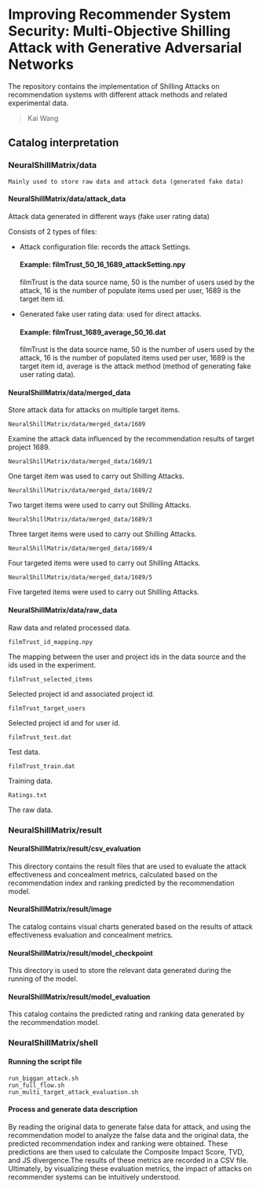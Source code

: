 

# Improving Recommender System Security: Multi-Objective Shilling Attack with Generative Adversarial Networks

The repository contains the implementation of Shilling Attacks on recommendation systems with different attack methods and related experimental data.
> Kai Wang

## Catalog interpretation
### NeuralShillMatrix/data
    Mainly used to store raw data and attack data (generated fake data)
#### NeuralShillMatrix/data/attack_data
Attack data generated in different ways (fake user rating data)
    
Consists of 2 types of files:
    
- Attack configuration file: records the attack Settings.
    #### Example: filmTrust_50_16_1689_attackSetting.npy
    filmTrust is the data source name, 50 is the number of users used by the attack, 16 is the number of populate items used per user, 1689 is the target item id.
    
- Generated fake user rating data: used for direct attacks.
    #### Example: filmTrust_1689_average_50_16.dat
    filmTrust is the data source name, 50 is the number of users used by the attack, 16 is the number of populated items used per user, 1689 is the target item id, average is the attack method (method of generating fake user rating data).
#### NeuralShillMatrix/data/merged_data
Store attack data for attacks on multiple target items.
    
    NeuralShillMatrix/data/merged_data/1689
Examine the attack data influenced by the recommendation results of target project 1689.
    
    NeuralShillMatrix/data/merged_data/1689/1
One target item was used to carry out Shilling Attacks.
    
    NeuralShillMatrix/data/merged_data/1689/2
Two target items were used to carry out Shilling Attacks.
    
    NeuralShillMatrix/data/merged_data/1689/3
Three target items were used to carry out Shilling Attacks.
    
    NeuralShillMatrix/data/merged_data/1689/4
Four targeted items were used to carry out Shilling Attacks.
    
    NeuralShillMatrix/data/merged_data/1689/5
Five targeted items were used to carry out Shilling Attacks.
#### NeuralShillMatrix/data/raw_data
Raw data and related processed data.
    
    filmTrust_id_mapping.npy
The mapping between the user and project ids in the data source and the ids used in the experiment.

    filmTrust_selected_items
Selected project id and associated project id.

    filmTrust_target_users
Selected project id and for user id.

    filmTrust_test.dat
Test data.

    filmTrust_train.dat
Training data.

    Ratings.txt
The raw data.
### NeuralShillMatrix/result
#### NeuralShillMatrix/result/csv_evaluation
This directory contains the result files that are used to evaluate the attack effectiveness and concealment metrics, calculated based on the recommendation index and ranking predicted by the recommendation model.

#### NeuralShillMatrix/result/image
The catalog contains visual charts generated based on the results of attack effectiveness evaluation and concealment metrics.

#### NeuralShillMatrix/result/model_checkpoint
This directory is used to store the relevant data generated during the running of the model.

#### NeuralShillMatrix/result/model_evaluation
This catalog contains the predicted rating and ranking data generated by the recommendation model.

### NeuralShillMatrix/shell
#### Running the script file
    run_biggan_attack.sh
    run_full_flow.sh
    run_multi_target_attack_evaluation.sh
#### Process and generate data description
By reading the original data to generate false data for attack, and using the recommendation model to analyze the false data and the original data, the predicted recommendation index and ranking were obtained. These predictions are then used to calculate the Composite Impact Score, TVD, and JS divergence.The results of these metrics are recorded in a CSV file. Ultimately, by visualizing these evaluation metrics, the impact of attacks on recommender systems can be intuitively understood.